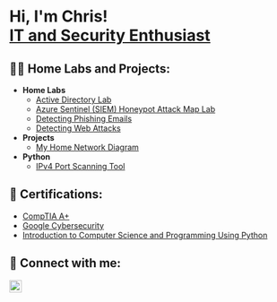 <h1>Hi, I'm Chris! <br/><a href="https://www.linkedin.com/in/chris-rymer/">IT and Security Enthusiast</a></h1>

<h2>👨‍💻 Home Labs and Projects:</h2>

- <b>Home Labs</b>
  - [Active Directory Lab](https://github.com/Chris-Rymer/ActiveDirectoryLab)
  - [Azure Sentinel (SIEM) Honeypot Attack Map Lab](https://github.com/Chris-Rymer/Azure-Sentinel-Lab/)
  - [Detecting Phishing Emails](https://github.com/Chris-Rymer/Phishing-Email)
  - [Detecting Web Attacks](https://github.com/Chris-Rymer/Detecting-Web-Attacks)
- <b>Projects</b>
  - [My Home Network Diagram](https://github.com/Chris-Rymer/Network-Diagram)
- <b>Python</b>
  - [IPv4 Port Scanning Tool](https://github.com/Chris-Rymer/portScanner)
<h2>📄 Certifications:</h2>

- [CompTIA A+](https://imgur.com/a/UASWytD)
- [Google Cybersecurity](https://www.coursera.org/account/accomplishments/specialization/ENFBCVRENK6E)
- [Introduction to Computer Science and Programming Using Python](https://courses.edx.org/certificates/a9e4ac82fc60432596474550a0e88e4a)

<h2> 🤳 Connect with me:</h2>

[<img align="left" alt="JoshMadakor | LinkedIn" width="22px" src="https://cdn.jsdelivr.net/npm/simple-icons@v3/icons/linkedin.svg" />][linkedin]

[linkedin]: https://www.linkedin.com/in/chris-rymer/

<!--
**Chris-Rymer/Chris-Rymer** is a ✨ _special_ ✨ repository because its `README.md` (this file) appears on your GitHub profile.

Here are some ideas to get you started:

- 🔭 I’m currently working on ...
- 🌱 I’m currently learning ...
- 👯 I’m looking to collaborate on ...
- 🤔 I’m looking for help with ...
- 💬 Ask me about ...
- 📫 How to reach me: ...
- 😄 Pronouns: ...
- ⚡ Fun fact: ...
-->
